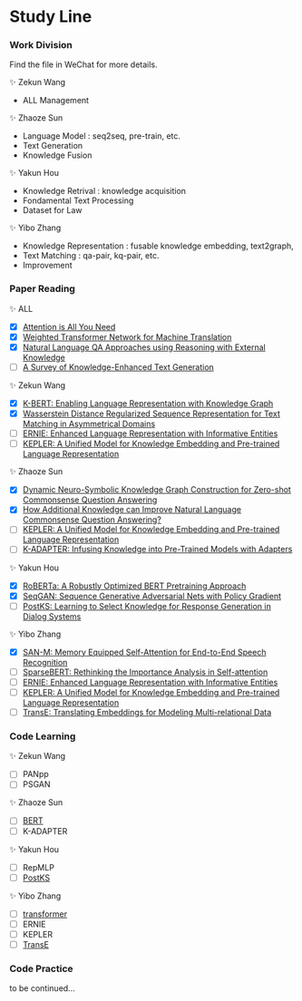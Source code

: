 # Study Line

### Work Division
Find the file in WeChat for more details.

:sparkles: Zekun Wang
- ALL Management

:sparkles: Zhaoze Sun
- Language Model : seq2seq, pre-train, etc.
- Text Generation
- Knowledge Fusion

:sparkles: Yakun Hou
- Knowledge Retrival : knowledge acquisition
- Fondamental Text Processing
- Dataset for Law

:sparkles: Yibo Zhang
- Knowledge Representation : fusable knowledge embedding, text2graph, 
- Text Matching : qa-pair, kq-pair, etc.
- Improvement

### Paper Reading

:sparkles: ALL

- [x] [Attention is All You Need](https://arxiv.org/abs/1706.03762)
- [x] [Weighted Transformer Network for Machine Translation](https://arxiv.org/abs/1711.02132)
- [x] [Natural Language QA Approaches using Reasoning with External Knowledge](https://arxiv.org/abs/2003.03446)
- [ ] [A Survey of Knowledge-Enhanced Text Generation](https://blender.cs.illinois.edu/paper/nlgsurvey2020.pdf)

:sparkles: Zekun Wang

- [x] [K-BERT: Enabling Language Representation with Knowledge Graph](https://arxiv.org/abs/1909.07606)
- [x] [Wasserstein Distance Regularized Sequence Representation for Text Matching in Asymmetrical Domains](https://arxiv.org/abs/2010.07717)
- [ ] [ERNIE: Enhanced Language Representation with Informative Entities](https://arxiv.org/abs/1905.07129)
- [ ] [KEPLER: A Unified Model for Knowledge Embedding and Pre-trained Language Representation](https://www.researchgate.net/publication/350418783_KEPLER_A_Unified_Model_for_Knowledge_Embedding_and_Pre-trained_Language_Representation)

:sparkles: Zhaoze Sun

- [x] [Dynamic Neuro-Symbolic Knowledge Graph Construction for Zero-shot Commonsense Question Answering](https://arxiv.org/abs/1911.03876)
- [x] [How Additional Knowledge can Improve Natural Language Commonsense Question Answering?](https://arxiv.org/abs/1909.08855)
- [ ] [KEPLER: A Unified Model for Knowledge Embedding and Pre-trained Language Representation](https://www.researchgate.net/publication/350418783_KEPLER_A_Unified_Model_for_Knowledge_Embedding_and_Pre-trained_Language_Representation)
- [ ] [K-ADAPTER: Infusing Knowledge into Pre-Trained Models with Adapters](https://arxiv.org/abs/2002.01808)

:sparkles: Yakun Hou

- [x] [RoBERTa: A Robustly Optimized BERT Pretraining Approach](https://arxiv.org/pdf/1907.11692.pdf)
- [x] [SeqGAN: Sequence Generative Adversarial Nets with Policy Gradient](https://arxiv.org/abs/1609.05473)
- [ ] [PostKS: Learning to Select Knowledge for Response Generation in Dialog Systems](https://arxiv.org/pdf/1902.04911.pdf)

:sparkles: Yibo Zhang

- [x] [SAN-M: Memory Equipped Self-Attention for End-to-End Speech Recognition](https://arxiv.org/abs/2006.01713)
- [ ] [SparseBERT: Rethinking the Importance Analysis in Self-attention](https://arxiv.org/abs/2102.12871)
- [ ] [ERNIE: Enhanced Language Representation with Informative Entities](https://arxiv.org/abs/1905.07129)
- [ ] [KEPLER: A Unified Model for Knowledge Embedding and Pre-trained Language Representation](https://www.researchgate.net/publication/350418783_KEPLER_A_Unified_Model_for_Knowledge_Embedding_and_Pre-trained_Language_Representation)
- [ ] [TransE: Translating Embeddings for Modeling Multi-relational Data](https://proceedings.neurips.cc/paper/2013/file/1cecc7a77928ca8133fa24680a88d2f9-Paper.pdf)

### Code Learning

:sparkles: Zekun Wang

- [ ] PANpp
- [ ] PSGAN

:sparkles: Zhaoze Sun

- [ ] [BERT](https://github.com/jcyk/BERT)
- [ ] K-ADAPTER

:sparkles: Yakun Hou

- [ ] RepMLP
- [ ] [PostKS](https://github.com/bzantium/Posterior-Knowledge-Selection)

:sparkles: Yibo Zhang

- [ ] [transformer](https://github.com/jayparks/transformer)
- [ ] ERNIE
- [ ] KEPLER
- [ ] [TransE](https://github.com/zqhead/TransE)

### Code Practice
to be continued...
